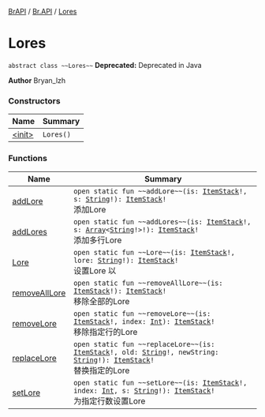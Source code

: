 [BrAPI](../../index.md) / [Br.API](../index.md) / [Lores](./index.md)

# Lores

`abstract class ~~Lores~~`
**Deprecated:** Deprecated in Java

**Author**
Bryan_lzh

### Constructors

| Name | Summary |
|---|---|
| [&lt;init&gt;](-init-.md) | `Lores()` |

### Functions

| Name | Summary |
|---|---|
| [addLore](add-lore.md) | `open static fun ~~addLore~~(is: `[`ItemStack`](https://hub.spigotmc.org/javadocs/spigot/org/bukkit/inventory/ItemStack.html)`!, s: `[`String`](https://kotlinlang.org/api/latest/jvm/stdlib/kotlin/-string/index.html)`!): `[`ItemStack`](https://hub.spigotmc.org/javadocs/spigot/org/bukkit/inventory/ItemStack.html)`!`<br>添加Lore |
| [addLores](add-lores.md) | `open static fun ~~addLores~~(is: `[`ItemStack`](https://hub.spigotmc.org/javadocs/spigot/org/bukkit/inventory/ItemStack.html)`!, s: `[`Array`](https://kotlinlang.org/api/latest/jvm/stdlib/kotlin/-array/index.html)`<`[`String`](https://kotlinlang.org/api/latest/jvm/stdlib/kotlin/-string/index.html)`!>!): `[`ItemStack`](https://hub.spigotmc.org/javadocs/spigot/org/bukkit/inventory/ItemStack.html)`!`<br>添加多行Lore |
| [Lore](-lore.md) | `open static fun ~~Lore~~(is: `[`ItemStack`](https://hub.spigotmc.org/javadocs/spigot/org/bukkit/inventory/ItemStack.html)`!, lore: `[`String`](https://kotlinlang.org/api/latest/jvm/stdlib/kotlin/-string/index.html)`!): `[`ItemStack`](https://hub.spigotmc.org/javadocs/spigot/org/bukkit/inventory/ItemStack.html)`!`<br>设置Lore 以|分割行,视_为空格`open static fun ~~Lore~~(is: `[`ItemStack`](https://hub.spigotmc.org/javadocs/spigot/org/bukkit/inventory/ItemStack.html)`!, s: `[`Array`](https://kotlinlang.org/api/latest/jvm/stdlib/kotlin/-array/index.html)`<`[`String`](https://kotlinlang.org/api/latest/jvm/stdlib/kotlin/-string/index.html)`!>!): `[`ItemStack`](https://hub.spigotmc.org/javadocs/spigot/org/bukkit/inventory/ItemStack.html)`!`<br>`open static fun ~~Lore~~(is: `[`ItemStack`](https://hub.spigotmc.org/javadocs/spigot/org/bukkit/inventory/ItemStack.html)`!, s: `[`Array`](https://kotlinlang.org/api/latest/jvm/stdlib/kotlin/-array/index.html)`<`[`String`](https://kotlinlang.org/api/latest/jvm/stdlib/kotlin/-string/index.html)`!>!, b: `[`Boolean`](https://kotlinlang.org/api/latest/jvm/stdlib/kotlin/-boolean/index.html)`): `[`ItemStack`](https://hub.spigotmc.org/javadocs/spigot/org/bukkit/inventory/ItemStack.html)`!`<br>设置Lore |
| [removeAllLore](remove-all-lore.md) | `open static fun ~~removeAllLore~~(is: `[`ItemStack`](https://hub.spigotmc.org/javadocs/spigot/org/bukkit/inventory/ItemStack.html)`!): `[`ItemStack`](https://hub.spigotmc.org/javadocs/spigot/org/bukkit/inventory/ItemStack.html)`!`<br>移除全部的Lore |
| [removeLore](remove-lore.md) | `open static fun ~~removeLore~~(is: `[`ItemStack`](https://hub.spigotmc.org/javadocs/spigot/org/bukkit/inventory/ItemStack.html)`!, index: `[`Int`](https://kotlinlang.org/api/latest/jvm/stdlib/kotlin/-int/index.html)`): `[`ItemStack`](https://hub.spigotmc.org/javadocs/spigot/org/bukkit/inventory/ItemStack.html)`!`<br>移除指定行的Lore |
| [replaceLore](replace-lore.md) | `open static fun ~~replaceLore~~(is: `[`ItemStack`](https://hub.spigotmc.org/javadocs/spigot/org/bukkit/inventory/ItemStack.html)`!, old: `[`String`](https://kotlinlang.org/api/latest/jvm/stdlib/kotlin/-string/index.html)`!, newString: `[`String`](https://kotlinlang.org/api/latest/jvm/stdlib/kotlin/-string/index.html)`!): `[`ItemStack`](https://hub.spigotmc.org/javadocs/spigot/org/bukkit/inventory/ItemStack.html)`!`<br>替换指定的Lore |
| [setLore](set-lore.md) | `open static fun ~~setLore~~(is: `[`ItemStack`](https://hub.spigotmc.org/javadocs/spigot/org/bukkit/inventory/ItemStack.html)`!, index: `[`Int`](https://kotlinlang.org/api/latest/jvm/stdlib/kotlin/-int/index.html)`, s: `[`String`](https://kotlinlang.org/api/latest/jvm/stdlib/kotlin/-string/index.html)`!): `[`ItemStack`](https://hub.spigotmc.org/javadocs/spigot/org/bukkit/inventory/ItemStack.html)`!`<br>为指定行数设置Lore |
